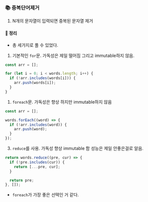 ### 📚 중복단어제거
1. N개의 문자열이 입력되면 중복된 문자열 제거

#### 🎯 정리
- 총 세가지로 풀 수 있었다.
1. 기본적인 `for`문. 가독성은 제일 떨어짐 그리고 immutable하지 않음.

```javascript
const arr = [];

for (let i = 0; i < words.length; i++) {
  if (!arr.includes(words[i])) {
    arr.push(words[i]);
  }
}
```

1. `foreach`문. 가독성은 향상 하지만 immutable하지 않음

```javascript
const arr = [];

words.forEach((word) => {
  if (!arr.includes(word)) {
    arr.push(word);
  }
});
```

3. `reduce`를 사용. 가독성 향상 immutable 함 성능은 제일 안좋은걸로 알음.

```javascript
return words.reduce((pre, cur) => {
  if (!pre.includes(cur)) {
    return [...pre, cur];
  }

  return pre;
}, []);
```

- `foreach`가 가장 좋은 선택인 거 같다.

